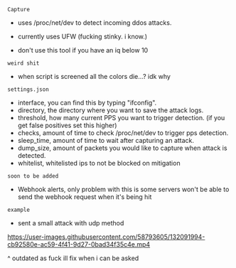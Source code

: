 ``
Capture
``
- uses /proc/net/dev to detect incoming ddos attacks.

- currently uses UFW (fucking stinky. i know.)

- don't use this tool if you have an iq below 10

``
weird shit
``
- when script is screened all the colors die...? idk why

``
settings.json
``
- interface, you can find this by typing "ifconfig".
- directory, the directory where you want to save the attack logs.
- threshold, how many current PPS you want to trigger detection. (if you get false positives set this higher)
- checks, amount of time to check /proc/net/dev to trigger pps detection.
- sleep_time, amount of time to wait after capturing an attack.
- dump_size, amount of packets you would like to capture when attack is detected.
- whitelist, whitelisted ips to not be blocked on mitigation

``
soon to be added
``
- Webhook alerts, only problem with this is some servers won't be able to send the webhook request when it's being hit 

``
example
``


 
 
- sent a small attack with udp method

https://user-images.githubusercontent.com/58793605/132091994-cb92580e-ac59-4f41-9d27-0bad34f35c4e.mp4

^ outdated as fuck ill fix when i can be asked

